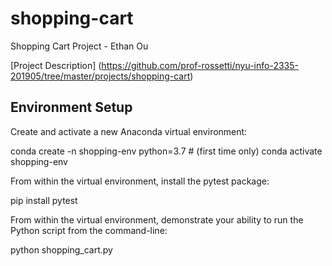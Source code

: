# shopping-cart
Shopping Cart Project - Ethan Ou

[Project Description]
(https://github.com/prof-rossetti/nyu-info-2335-201905/tree/master/projects/shopping-cart)

## Environment Setup
Create and activate a new Anaconda virtual environment:

conda create -n shopping-env python=3.7 # (first time only)
conda activate shopping-env

From within the virtual environment, install the pytest package:

pip install pytest


From within the virtual environment, demonstrate your ability to run the Python script from the command-line:

python shopping_cart.py